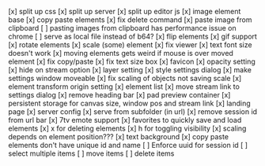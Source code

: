 [x] split up css
[x] split up server
[x] split up editor js
[x] image element base
[x] copy paste elements
[x] fix delete command
[x] paste image from clipboard
    [ ] pasting images from clipboard has performance issue on chrome
    [ ] serve as local file instead of b64?
[x] flip elements
[x] gif support
[x] rotate elements
[x] scale (some) element
[x] fix viewer
[x] text font size doesn't work
[x] moving elements gets weird if mouse is over moved element
[x] fix copy/paste
[x] fix text size box
[x] favicon
[x] opacity setting
[x] hide on stream option
[x] layer setting
[x] style settings dialog
[x] make settings window moveable
[x] fix scaling of objects not saving scale
[x] element transform origin setting
[x] element list
[x] move stream link to settings dialog
[x] remove heading bar
[x] pad preview container
[x] persistent storage for canvas size, window pos and stream link
[x] landing page
[x] server config
    [x] serve from subfolder (in url)
[x] remove session id from url bar
[x] 7tv emote support
[x] favorites to quickly save and load elements
[x] x for deleting elements
[x] h for toggling visibility
[x] scaling depends on element position???
[x] text background 
[x] copy paste elements don't have unique id and name
[ ] Enforce uuid for session id
[ ] select multiple items
    [ ] move items
    [ ] delete items